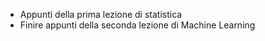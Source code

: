 - Appunti della prima lezione di statistica
- Finire appunti della seconda lezione di Machine Learning